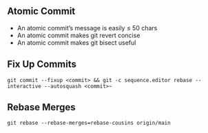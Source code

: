 ## Atomic Commit

- An atomic commit’s message is easily ≤ 50 chars
- An atomic commit makes git revert concise
- An atomic commit makes git bisect useful

## Fix Up Commits

`git commit --fixup <commit> && git -c sequence.editor rebase --interactive --autosquash <commit>~`

## Rebase Merges

`git rebase --rebase-merges=rebase-cousins origin/main`
